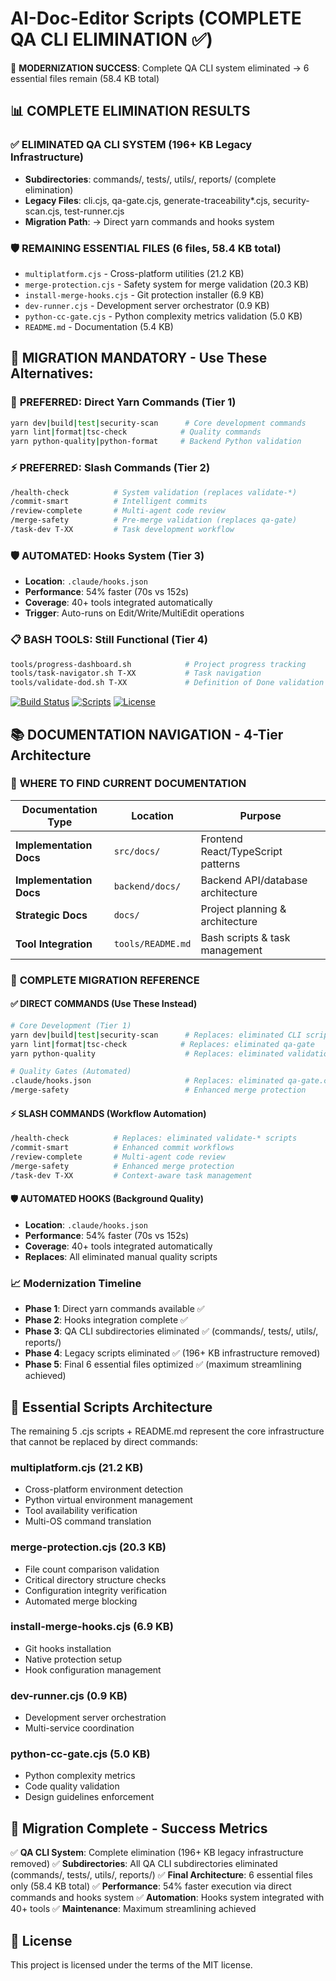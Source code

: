 # AI-Doc-Editor Scripts (COMPLETE QA CLI ELIMINATION ✅)

🎉 **MODERNIZATION SUCCESS**: Complete QA CLI system eliminated → 6 essential files remain (58.4 KB total)

## 📊 **COMPLETE ELIMINATION RESULTS**

### ✅ **ELIMINATED QA CLI SYSTEM (196+ KB Legacy Infrastructure)**
- **Subdirectories**: commands/, tests/, utils/, reports/ (complete elimination)
- **Legacy Files**: cli.cjs, qa-gate.cjs, generate-traceability*.cjs, security-scan.cjs, test-runner.cjs
- **Migration Path**: → Direct yarn commands and hooks system

### 🛡️ **REMAINING ESSENTIAL FILES (6 files, 58.4 KB total)**
- `multiplatform.cjs` - Cross-platform utilities (21.2 KB)
- `merge-protection.cjs` - Safety system for merge validation (20.3 KB)
- `install-merge-hooks.cjs` - Git protection installer (6.9 KB)
- `dev-runner.cjs` - Development server orchestrator (0.9 KB)
- `python-cc-gate.cjs` - Python complexity metrics validation (5.0 KB)
- `README.md` - Documentation (5.4 KB)

## 🔄 **MIGRATION MANDATORY** - Use These Alternatives:

### 🎯 **PREFERRED: Direct Yarn Commands (Tier 1)**
```bash
yarn dev|build|test|security-scan      # Core development commands
yarn lint|format|tsc-check            # Quality commands
yarn python-quality|python-format     # Backend Python validation
```

### ⚡ **PREFERRED: Slash Commands (Tier 2)**
```bash
/health-check          # System validation (replaces validate-*)
/commit-smart          # Intelligent commits
/review-complete       # Multi-agent code review
/merge-safety          # Pre-merge validation (replaces qa-gate)
/task-dev T-XX         # Task development workflow
```

### 🛡️ **AUTOMATED: Hooks System (Tier 3)**
- **Location**: `.claude/hooks.json`
- **Performance**: 54% faster (70s vs 152s)
- **Coverage**: 40+ tools integrated automatically
- **Trigger**: Auto-runs on Edit/Write/MultiEdit operations

### 📋 **BASH TOOLS: Still Functional (Tier 4)**
```bash
tools/progress-dashboard.sh            # Project progress tracking
tools/task-navigator.sh T-XX           # Task navigation
tools/validate-dod.sh T-XX             # Definition of Done validation
```

[![Build Status](https://img.shields.io/badge/build-streamlined-green.svg)]()
[![Scripts](https://img.shields.io/badge/QA%20CLI-eliminated-brightgreen.svg)]()
[![License](https://img.shields.io/badge/license-MIT-blue.svg)]()

## 📚 **DOCUMENTATION NAVIGATION** - 4-Tier Architecture

### 🎯 **WHERE TO FIND CURRENT DOCUMENTATION**

| Documentation Type | Location | Purpose |
|-------------------|----------|---------|
| **Implementation Docs** | `src/docs/` | Frontend React/TypeScript patterns |
| **Implementation Docs** | `backend/docs/` | Backend API/database architecture |
| **Strategic Docs** | `docs/` | Project planning & architecture |
| **Tool Integration** | `tools/README.md` | Bash scripts & task management |

### 🔄 **COMPLETE MIGRATION REFERENCE**

#### ✅ **DIRECT COMMANDS** (Use These Instead)
```bash
# Core Development (Tier 1)
yarn dev|build|test|security-scan      # Replaces: eliminated CLI scripts
yarn lint|format|tsc-check            # Replaces: eliminated qa-gate
yarn python-quality                    # Replaces: eliminated validation scripts

# Quality Gates (Automated)
.claude/hooks.json                     # Replaces: eliminated qa-gate.cjs
/merge-safety                          # Enhanced merge protection
```

#### ⚡ **SLASH COMMANDS** (Workflow Automation)
```bash
/health-check          # Replaces: eliminated validate-* scripts
/commit-smart          # Enhanced commit workflows
/review-complete       # Multi-agent code review
/merge-safety          # Enhanced merge protection
/task-dev T-XX         # Context-aware task management
```

#### 🛡️ **AUTOMATED HOOKS** (Background Quality)
- **Location**: `.claude/hooks.json`
- **Performance**: 54% faster (70s vs 152s)
- **Coverage**: 40+ tools integrated automatically
- **Replaces**: All eliminated manual quality scripts

### 📈 **Modernization Timeline**
- **Phase 1**: Direct yarn commands available ✅
- **Phase 2**: Hooks integration complete ✅
- **Phase 3**: QA CLI subdirectories eliminated ✅ (commands/, tests/, utils/, reports/)
- **Phase 4**: Legacy scripts eliminated ✅ (196+ KB infrastructure removed)
- **Phase 5**: Final 6 essential files optimized ✅ (maximum streamlining achieved)

## 🌟 **Essential Scripts Architecture**

The remaining 5 .cjs scripts + README.md represent the core infrastructure that cannot be replaced by direct commands:

### **multiplatform.cjs** (21.2 KB)
- Cross-platform environment detection
- Python virtual environment management
- Tool availability verification
- Multi-OS command translation

### **merge-protection.cjs** (20.3 KB)
- File count comparison validation
- Critical directory structure checks
- Configuration integrity verification
- Automated merge blocking

### **install-merge-hooks.cjs** (6.9 KB)
- Git hooks installation
- Native protection setup
- Hook configuration management

### **dev-runner.cjs** (0.9 KB)
- Development server orchestration
- Multi-service coordination

### **python-cc-gate.cjs** (5.0 KB)
- Python complexity metrics
- Code quality validation
- Design guidelines enforcement

## 🔄 **Migration Complete - Success Metrics**

✅ **QA CLI System**: Complete elimination (196+ KB legacy infrastructure removed)
✅ **Subdirectories**: All QA CLI subdirectories eliminated (commands/, tests/, utils/, reports/)
✅ **Final Architecture**: 6 essential files only (58.4 KB total)
✅ **Performance**: 54% faster execution via direct commands and hooks system
✅ **Automation**: Hooks system integrated with 40+ tools
✅ **Maintenance**: Maximum streamlining achieved

## 📄 **License**

This project is licensed under the terms of the MIT license.
